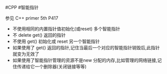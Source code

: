 #CPP 
#智能指针 

参见 C++ primer 5th P417

- 不使用相同的内置指针值初始化(或reset) 多个智能指针
- 不 delete get() 返回的指针
- 不使用 get() 初始化或 reset 另一个智能指针
- 如果使用了 get() 返回的指针,记住当最后一个对应的智能指针销毁后,此指针就变为无效了
- 如果使用了智能指针管理的资源不是new 分配的内存,比如管理的网络链接,记住传递给它一个删除器(关闭链接等等)
